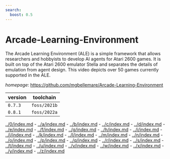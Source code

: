 ```yaml
---
search:
  boost: 0.5
---
```

# Arcade-Learning-Environment

The Arcade Learning Environment (ALE) is a simple framework that allows researchers and hobbyists to develop AI agents for Atari 2600 games. It is built on top of the Atari 2600 emulator Stella and separates the details of emulation from agent design. This video depicts over 50 games currently supported in the ALE.

*homepage*: <https://github.com/mgbellemare/Arcade-Learning-Environment>

version | toolchain
--------|----------
``0.7.3`` | ``foss/2021b``
``0.8.1`` | ``foss/2022a``

[../0/index.md](0) - [../a/index.md](a) - [../b/index.md](b) - [../c/index.md](c) - [../d/index.md](d) - [../e/index.md](e) - [../f/index.md](f) - [../g/index.md](g) - [../h/index.md](h) - [../i/index.md](i) - [../j/index.md](j) - [../k/index.md](k) - [../l/index.md](l) - [../m/index.md](m) - [../n/index.md](n) - [../o/index.md](o) - [../p/index.md](p) - [../q/index.md](q) - [../r/index.md](r) - [../s/index.md](s) - [../t/index.md](t) - [../u/index.md](u) - [../v/index.md](v) - [../w/index.md](w) - [../x/index.md](x) - [../y/index.md](y) - [../z/index.md](z)

